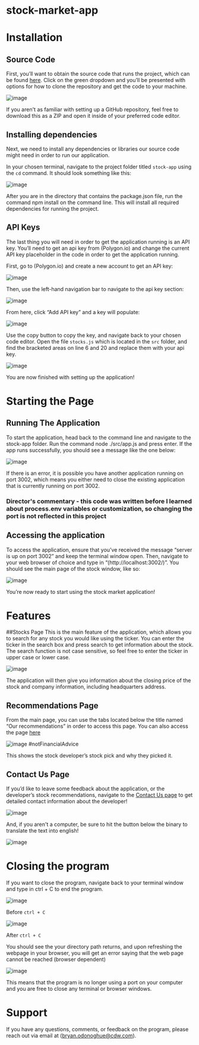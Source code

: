 ﻿# stock-market-app

# Installation
## Source Code
First, you’ll want to obtain the source code that runs the project, which can be found [here](https://github.com/bryaodo/stock-market-app).  Click on the green dropdown and you’ll be presented with options for how to clone the repository and get the code to your machine.

![image](https://user-images.githubusercontent.com/128628571/231878149-fd5e00f3-4c73-41a9-94d8-2821bd16427c.png)

If you aren't as familiar with setting up a GitHub repository, feel free to download this as a ZIP and open it inside of your preferred code editor.

## Installing dependencies
Next, we need to install any dependencies or libraries our source code might need in order to run our application. 

In your chosen terminal, navigate to the project folder titled `stock-app` using the `cd` command. It should look something like this: 

![image](https://user-images.githubusercontent.com/128628571/231878416-c2390195-f0c8-4ad2-9f46-0d2677556a22.png)

After you are in the directory that contains the package.json file, run the command npm install on the command line. This will install all required dependencies for running the project.

## API Keys
The last thing you will need in order to get the application running is an API key. You’ll need to get an api key from (Polygon.io) and change the current API key placeholder in the code in order to get the application running. 

First, go to (Polygon.io) and create a new account to get an API key:

![image](https://user-images.githubusercontent.com/128628571/231878444-429e2709-5580-4098-8ae5-eb532d43a5e8.png)

Then, use the left-hand navigation bar to navigate to the api key section:

![image](https://user-images.githubusercontent.com/128628571/231878488-92c48e4c-dfa5-4aa7-872d-ae15cba2b9ff.png)

From here, click “Add API key” and a key will populate:

![image](https://user-images.githubusercontent.com/128628571/231878556-f89ff95f-25da-4752-99fb-0b1e444f82bb.png)

Use the copy button to copy the key, and navigate back to your chosen code editor. Open the file `stocks.js` which is located in the `src` folder, and find the bracketed areas on line 6 and 20 and replace them with your api key.

![image](https://user-images.githubusercontent.com/128628571/231878601-fe240c04-70ea-45c9-9131-712626a6cb5a.png)

You are now finished with setting up the application!

# Starting the Page
## Running The Application
To start the application, head back to the command line and navigate to the stock-app folder. Run the command node ./src/app.js and press enter. If the app runs successfully, you should see a message like the one below: 

![image](https://user-images.githubusercontent.com/128628571/231878657-774f2c5b-03ec-4baf-9402-ce3438bc753b.png)

If there is an error, it is possible you have another application running on port 3002, which means you either need to close the existing application that is currently running on port 3002.

### Director's commentary - this code was written before I learned about process.env variables or customization, so changing the port is not reflected in this project

## Accessing the application
To access the application, ensure that you’ve received the message “server is up on port 3002” and keep the terminal window open. Then, navigate to your web browser of choice and type in “(http://localhost:3002/)”. You should see the main page of the stock window, like so:

![image](https://user-images.githubusercontent.com/128628571/231878816-8bc3beb1-aa5f-4c09-8717-92651bc95e6c.png)

You’re now ready to start using the stock market application!

# Features
##Stocks Page
This is the main feature of the application, which allows you to search for any stock you would like using the ticker. You can enter the ticker in the search box and press search to get information about the stock. The search function is not case sensitive, so feel free to enter the ticker in upper case or lower case.

![image](https://user-images.githubusercontent.com/128628571/231878878-80d00f64-47e1-4417-8294-440d8567d717.png)

The application will then give you information about the closing price of the stock and company information, including headquarters address.

## Recommendations Page
From the main page, you can use the tabs located below the title named “Our recommendations” in order to access this page. You can also access the page [here](http://localhost:3002/recommendations)

![image](https://user-images.githubusercontent.com/128628571/231878988-a75fdcc1-0a9e-40b0-bfd7-fbd9a57f9d25.png)
#notFinancialAdvice

This shows the stock developer’s stock pick and why they picked it. 

## Contact Us Page

If you’d like to leave some feedback about the application, or the developer’s stock recommendations, navigate to the [Contact Us page](http://localhost:3002/contact) to get detailed contact information about the developer!

![image](https://user-images.githubusercontent.com/128628571/231881553-1b09b258-5584-4467-bc9d-e0188f5eafb3.png)

And, if you aren't a computer, be sure to hit the button below the binary to translate the text into english!

 ![image](https://user-images.githubusercontent.com/128628571/231881739-3f5e3354-aeb1-443c-98c1-01eeb5b3ba0d.png)

# Closing the program
If you want to close the program, navigate back to your terminal window and type in ctrl + C to end the program. 

![image](https://user-images.githubusercontent.com/128628571/231879075-b77356df-73b6-4560-841a-252a8cdfcaec.png)

Before `ctrl + C`

![image](https://user-images.githubusercontent.com/128628571/231879093-de4b9294-11ba-460c-8bf4-bec3fd98776f.png)

After `ctrl + C`
 

You should see the your directory path returns, and upon refreshing the webpage in your browser, you will get an error saying that the web page cannot be reached (browser dependent)

![image](https://user-images.githubusercontent.com/128628571/231879144-4aab17e0-a2c2-4b06-85de-2e3cc25b9f2d.png)

This means that the program is no longer using a port on your computer and you are free to close any terminal or browser windows.

# Support
If you have any questions, comments, or feedback on the program, please reach out via email at (bryan.odonoghue@cdw.com).
